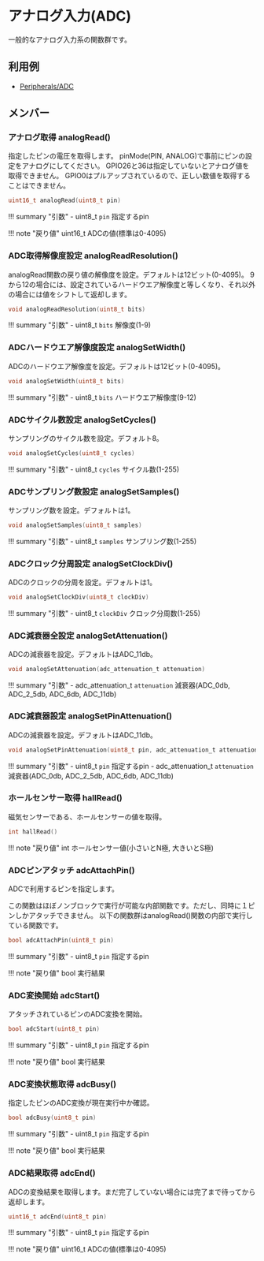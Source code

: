 # アナログ入力(ADC)

一般的なアナログ入力系の関数群です。

## 利用例

- [Peripherals/ADC](../../Peripherals/ADC/)

## メンバー



### アナログ取得 analogRead()
指定したピンの電圧を取得します。
pinMode(PIN, ANALOG)で事前にピンの設定をアナログにしてください。
GPIO26と36は指定していないとアナログ値を取得できません。
GPIO0はプルアップされているので、正しい数値を取得することはできません。

```c
uint16_t analogRead(uint8_t pin)
```

!!! summary "引数"
	- uint8_t `pin` 指定するpin

!!! note "戻り値"
	uint16_t ADCの値(標準は0-4095)

### ADC取得解像度設定 analogReadResolution()
analogRead関数の戻り値の解像度を設定。デフォルトは12ビット(0-4095)。
9から12の場合には、設定されているハードウエア解像度と等しくなり、それ以外の場合には値をシフトして返却します。

```c
void analogReadResolution(uint8_t bits)
```

!!! summary "引数"
	- uint8_t `bits` 解像度(1-9)

### ADCハードウエア解像度設定 analogSetWidth()
ADCのハードウエア解像度を設定。デフォルトは12ビット(0-4095)。

```c
void analogSetWidth(uint8_t bits)
```

!!! summary "引数"
	- uint8_t `bits` ハードウエア解像度(9-12)


### ADCサイクル数設定 analogSetCycles()
サンプリングのサイクル数を設定。デフォルト8。

```c
void analogSetCycles(uint8_t cycles)
```

!!! summary "引数"
	- uint8_t `cycles` サイクル数(1-255)

### ADCサンプリング数設定 analogSetSamples()
サンプリング数を設定。デフォルトは1。

```c
void analogSetSamples(uint8_t samples)
```

!!! summary "引数"
	- uint8_t `samples` サンプリング数(1-255)

### ADCクロック分周設定 analogSetClockDiv()
ADCのクロックの分周を設定。デフォルトは1。

```c
void analogSetClockDiv(uint8_t clockDiv)
```

!!! summary "引数"
	- uint8_t `clockDiv` クロック分周数(1-255)

### ADC減衰器全設定 analogSetAttenuation()
ADCの減衰器を設定。デフォルトはADC_11db。


```c
void analogSetAttenuation(adc_attenuation_t attenuation)
```

!!! summary "引数"
	- adc_attenuation_t `attenuation` 減衰器(ADC_0db, ADC_2_5db, ADC_6db, ADC_11db)

### ADC減衰器設定 analogSetPinAttenuation()
ADCの減衰器を設定。デフォルトはADC_11db。

```c
void analogSetPinAttenuation(uint8_t pin, adc_attenuation_t attenuation)
```

!!! summary "引数"
	- uint8_t `pin` 指定するpin
	- adc_attenuation_t `attenuation` 減衰器(ADC_0db, ADC_2_5db, ADC_6db, ADC_11db)

### ホールセンサー取得 hallRead()
磁気センサーである、ホールセンサーの値を取得。

```c
int hallRead()
```

!!! note "戻り値"
	int ホールセンサー値(小さいとN極, 大きいとS極)

### ADCピンアタッチ adcAttachPin()
ADCで利用するピンを指定します。

この関数はほぼノンブロックで実行が可能な内部関数です。ただし、同時に１ピンしかアタッチできません。
以下の関数群はanalogRead()関数の内部で実行している関数です。

```c
bool adcAttachPin(uint8_t pin)
```

!!! summary "引数"
	- uint8_t `pin` 指定するpin

!!! note "戻り値"
	bool 実行結果

### ADC変換開始 adcStart()
アタッチされているピンのADC変換を開始。

```c
bool adcStart(uint8_t pin)
```

!!! summary "引数"
	- uint8_t `pin` 指定するpin

!!! note "戻り値"
	bool 実行結果



### ADC変換状態取得 adcBusy()
指定したピンのADC変換が現在実行中か確認。

```c
bool adcBusy(uint8_t pin)
```

!!! summary "引数"
	- uint8_t `pin` 指定するpin

!!! note "戻り値"
	bool 実行結果

### ADC結果取得 adcEnd()
ADCの変換結果を取得します。まだ完了していない場合には完了まで待ってから返却します。

```c
uint16_t adcEnd(uint8_t pin)
```

!!! summary "引数"
	- uint8_t `pin` 指定するpin

!!! note "戻り値"
	uint16_t ADCの値(標準は0-4095)

